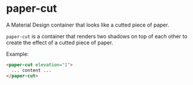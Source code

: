 # paper-cut

A Material Design container that looks like a cutted piece of paper.

`paper-cut` is a container that renders two shadows on top of each other to
create the effect of a cutted piece of paper.

Example:

```html
<paper-cut elevation="1">
  ... content ...
</paper-cut>
```

